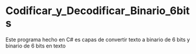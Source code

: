 # Codificar_y_Decodificar_Binario_6bits
Este programa hecho en C# es capas de convertir texto a binario de 6 bits y binario de 6 bits en texto

